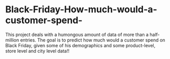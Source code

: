 # Black-Friday-How-much-would-a-customer-spend-
This project deals with a humongous amount of data of more than a half-million entries. The goal is to predict how much would a customer spend on Black Friday, given some of his demographics and some product-level, store level and city level data!!
